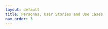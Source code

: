```yaml
---
layout: default
title: Personas, User Stories and Use Cases
nav_order: 3
---
```

<!--
# Personas
## Júlia
> A Júlia é uma mulher de 34 anos, possui dois filhos de 10 e 13 anos e trabalha como professora numa escola primária.
> 
> Ao longo da semana apresenta uma vida muito atarefada visto que, ambos os seus filhos possuem atividades extracurriculares e ainda têm o hábito de preparar as aulas do dia seguinte. Em casa é também ela que faz a maior parte das tarefas domésticas, incluindo cozinhar e arrumar a casa.
>
> Ela apresenta também um fascínio pelas novas tecnologias e gostava de conseguir automatizar algumas tarefas simples do seu dia-a-dia.

<!-- Ideias: ela deseja ligar o forno remotamente, ela deseja abrir uma janela remotamente para arejar a sua casa (pode ser apenas para entrar luz como para diminuir a temperatura)
## Eugénio:
> O Eugénio é um homem reformado de 83 anos, é viúvo, possui uma filha de 57 anos.
> 
> Tem como hábito regar o seu quintal todos os dias e não perde um jogo do seu Sporting.
> 
> Ele gosta também de ir ao bailarico da aldeia aos fins de semana, adorando ouvir a toda a hora, como lazer, as músicas da sua juventude.
<!-- Ideias: ligar automaticamente a televisão na hora da bola, quando ele entra na cozinha ativar o rádio com a sua playlist já definida
## Diana:
> A Diana é uma mulher casada de 28 anos sem filhos, que trabalha como modelo.
> 
> Ela adora cuidar de si mesma. Como tal faz de tudo para manter uma vida extremamente saudável. Gosta de se deitar cedo, sempre à mesma hora, e fazer exercício físico sendo sempre muito cautelosa.

<!-- Ideias: ver o histórico dos valores da qualidade do ar, programar as luzes para reduzirem a luminosidade a partir de uma hora desejada
# User Stories
Como Júlia, nos meus dias mais preenchidos, gostava de poder arejar a minha casa automaticamente e ainda poder deixar o meu forno programado para cozinhar uma refeição já preparada ou apenas pré-aquecer.
Como Eugénio, gostava de ter uma divisão onde sempre que entrasse estivesse a tocar as minhas músicas favoritas. Nos dias em que o Sporting joga, desejava também que a televisão,pouco antes do jogo, liga-se sozinha.
Como Diana, gostava de todos os dias poder acordar com a luz do sol, e à noite que as luzes no quarto fossem enfraquecendo para facilitar o processo de me deitar. Gostava também de poder definir alarmes para os sensores de qualidade do ar e comparar com os dias anteriores.
# Cenários/Casos de Uso
- Verificar o valor actual de dada métrica
- Ser alertado para um dado valor de um sensor
- Alterar manualmente ou automaticamente, dependendo de certa condição de um sensor, uma condição do espaço (ex: aumentar/diminuir temperatura; ligar/desligar luzes; abrir/fechar janelas; …)
- Ver histórico de certo sensor
- Registar novo sensor
- Registar novo dispositivo
- Definir nova ordem automática (quando o valor de <sensor> for <valor>, alterar <dispositivo> para <valor>
- Definir novo alerta automático (quando o valor de <sensor> for <maior/menor> que <valor>, enviar alerta)
